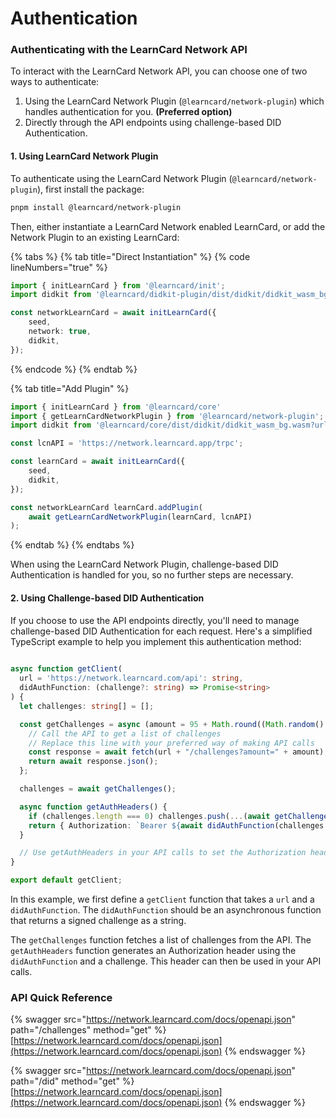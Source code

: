 # Authentication

### Authenticating with the LearnCard Network API

To interact with the LearnCard Network API, you can choose one of two ways to authenticate:

1. Using the LearnCard Network Plugin (`@learncard/network-plugin`) which handles authentication for you. **(Preferred option)**
2. Directly through the API endpoints using challenge-based DID Authentication.

#### 1. Using LearnCard Network Plugin

To authenticate using the LearnCard Network Plugin (`@learncard/network-plugin`), first install the package:

```bash
pnpm install @learncard/network-plugin
```

Then, either instantiate a LearnCard Network enabled LearnCard, or add the Network Plugin to an existing LearnCard:

{% tabs %}
{% tab title="Direct Instantiation" %}
{% code lineNumbers="true" %}
```typescript
import { initLearnCard } from '@learncard/init';
import didkit from '@learncard/didkit-plugin/dist/didkit/didkit_wasm_bg.wasm?url';

const networkLearnCard = await initLearnCard({
    seed,
    network: true,
    didkit,
});
```
{% endcode %}
{% endtab %}

{% tab title="Add Plugin" %}
```typescript
import { initLearnCard } from '@learncard/core'
import { getLearnCardNetworkPlugin } from '@learncard/network-plugin';
import didkit from '@learncard/core/dist/didkit/didkit_wasm_bg.wasm?url';

const lcnAPI = 'https://network.learncard.app/trpc';

const learnCard = await initLearnCard({
    seed,
    didkit,
});

const networkLearnCard learnCard.addPlugin(
    await getLearnCardNetworkPlugin(learnCard, lcnAPI)
);
```
{% endtab %}
{% endtabs %}

When using the LearnCard Network Plugin, challenge-based DID Authentication is handled for you, so no further steps are necessary.

#### 2. Using Challenge-based DID Authentication

If you choose to use the API endpoints directly, you'll need to manage challenge-based DID Authentication for each request. Here's a simplified TypeScript example to help you implement this authentication method:

```typescript
 
async function getClient(
  url = 'https://network.learncard.com/api': string,
  didAuthFunction: (challenge?: string) => Promise<string>
) {
  let challenges: string[] = [];

  const getChallenges = async (amount = 95 + Math.round((Math.random() - 0.5) * 5)): Promise<string[]> => {
    // Call the API to get a list of challenges
    // Replace this line with your preferred way of making API calls
    const response = await fetch(url + "/challenges?amount=" + amount);
    return await response.json();
  };

  challenges = await getChallenges();

  async function getAuthHeaders() {
    if (challenges.length === 0) challenges.push(...(await getChallenges()));
    return { Authorization: `Bearer ${await didAuthFunction(challenges.pop())}` };
  }

  // Use getAuthHeaders in your API calls to set the Authorization header
}

export default getClient;
```

In this example, we first define a `getClient` function that takes a `url` and a `didAuthFunction`. The `didAuthFunction` should be an asynchronous function that returns a signed challenge as a string.

The `getChallenges` function fetches a list of challenges from the API. The `getAuthHeaders` function generates an Authorization header using the `didAuthFunction` and a challenge. This header can then be used in your API calls.

### API Quick Reference

{% swagger src="https://network.learncard.com/docs/openapi.json" path="/challenges" method="get" %}
[https://network.learncard.com/docs/openapi.json](https://network.learncard.com/docs/openapi.json)
{% endswagger %}

{% swagger src="https://network.learncard.com/docs/openapi.json" path="/did" method="get" %}
[https://network.learncard.com/docs/openapi.json](https://network.learncard.com/docs/openapi.json)
{% endswagger %}
